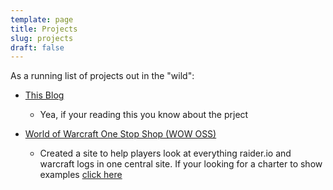 ```yaml
---
template: page
title: Projects
slug: projects
draft: false
---
```

As a running list of projects out in the "wild":

* [This Blog](https://kyleschrade-blog.netlify.app/)
  * Yea, if your reading this you know about the prject

* [World of Warcraft One Stop Shop (WOW OSS)](https://wow-oss.herokuapp.com/)
  * Created a site to help players look at everything raider.io and warcraft logs in one central site. If your looking for a charter to show examples [click here](https://wow-oss.herokuapp.com/us/illidan/preheat)